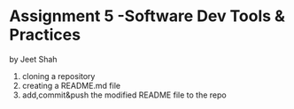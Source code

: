 # Assignment 5 -Software Dev Tools & Practices
 by Jeet Shah

 1. cloning a repository
 2. creating a README.md file
 3. add,commit&push the modified README file to the repo

 